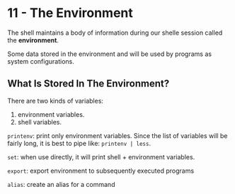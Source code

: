 # 11 - The Environment

The shell maintains a body of information during our shelle session called the **environment**.

Some data stored in the environment and will be used by programs as system configurations.

## What Is Stored In The Environment?
There are two kinds of variables:
1. environment variables.
2. shell variables.

`printenv`: print only environment variables.
Since the list of variables will be fairly long, it is best to pipe like: `printenv | less`.

`set`: when use directly, it will print shell + environment variables.

`export`: export environment to subsequently executed programs

`alias`: create an alias for a command
